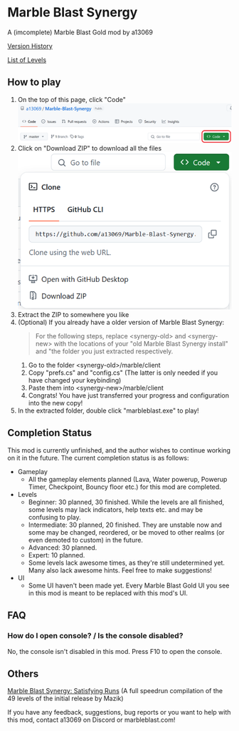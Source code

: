 # Marble Blast Synergy
A (imcomplete) Marble Blast Gold mod by a13069

[Version History](https://github.com/a13069/Marble-Blast-Synergy/blob/master/versions.md)

[List of Levels](https://github.com/a13069/Marble-Blast-Synergy/blob/master/level_list.md)

## How to play
1. On the top of this page, click "Code"
![step1](https://github.com/a13069/Marble-Blast-Synergy/blob/master/howto1.png)
2. Click on "Download ZIP" to download all the files
![step2](https://github.com/a13069/Marble-Blast-Synergy/blob/master/howto2.png)
3. Extract the ZIP to somewhere you like
4. (Optional) If you already have a older version of Marble Blast Synergy:
    >For the following steps, replace \<synergy-old> and \<synergy-new> with the locations of your "old Marble Blast Synergy install" and "the folder you just extracted respectively.
    1. Go to the folder \<synergy-old>/marble/client
    2. Copy "prefs.cs" and "config.cs" (The latter is only needed if you have changed your keybinding)
    3. Paste them into \<synergy-new>/marble/client
    4. Congrats! You have just transferred your progress and configuration into the new copy!
5. In the extracted folder, double click "marbleblast.exe" to play!

## Completion Status
This mod is currently unfinished, and the author wishes to continue working on it in the future. The current completion status is as follows:
- Gameplay
    - All the gameplay elements planned (Lava, Water powerup, Powerup Timer, Checkpoint, Bouncy floor etc.) for this mod are completed.
- Levels
    - Beginner: 30 planned, 30 finished. While the levels are all finished, some levels may lack indicators, help texts etc. and may be confusing to play.
    - Intermediate: 30 planned, 20 finished. They are unstable now and some may be changed, reordered, or be moved to other realms (or even demoted to custom) in the future.
    - Advanced: 30 planned.
    - Expert: 10 planned.
    - Some levels lack awesome times, as they're still undetermined yet. Many also lack awesome hints. Feel free to make suggestions!
- UI
    - Some UI haven't been made yet. Every Marble Blast Gold UI you see in this mod is meant to be replaced with this mod's UI.

## FAQ
### How do I open console? / Is the console disabled?
No, the console isn't disabled in this mod. Press F10 to open the console.

## Others
[Marble Blast Synergy: Satisfying Runs](https://www.youtube.com/watch?v=DvRexvnXPZg) (A full speedrun compilation of the 49 levels of the initial release by Mazik)

If you have any feedback, suggestions, bug reports or you want to help with this mod, contact a13069 on Discord or marbleblast.com!

